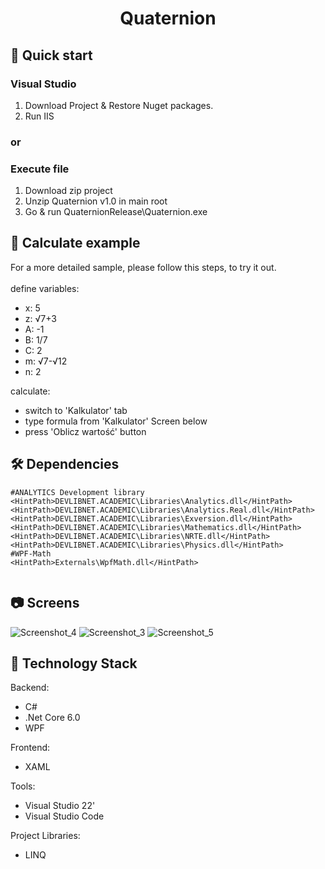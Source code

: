 <h1 align="center">
  Quaternion
</h1>

## 🚀 Quick start
### Visual Studio
1. Download Project & Restore Nuget packages.
2. Run IIS
 
### or

### Execute file
1. Download zip  project
2. Unzip Quaternion v1.0 in main root
3. Go & run QuaternionRelease\Quaternion.exe
    
## 🔢 Calculate example
For a more detailed sample, please follow this steps, to try it out. </br></br>
define variables: </br>
  - x: 5 </br>
  - z: √7+3 </br>
  - A: -1 </br>
  - B: 1/7 </br>
  - C: 2 </br>
  - m: √7-√12 </br>
  - n: 2 </br>

calculate: </br>
  - switch to 'Kalkulator' tab </br>
  - type formula from 'Kalkulator' Screen below </br>
  - press 'Oblicz wartość' button </br>

## 🛠️ Dependencies
```shell
#ANALYTICS Development library
<HintPath>DEVLIBNET.ACADEMIC\Libraries\Analytics.dll</HintPath>
<HintPath>DEVLIBNET.ACADEMIC\Libraries\Analytics.Real.dll</HintPath>
<HintPath>DEVLIBNET.ACADEMIC\Libraries\Exversion.dll</HintPath>
<HintPath>DEVLIBNET.ACADEMIC\Libraries\Mathematics.dll</HintPath>
<HintPath>DEVLIBNET.ACADEMIC\Libraries\NRTE.dll</HintPath>
<HintPath>DEVLIBNET.ACADEMIC\Libraries\Physics.dll</HintPath>
#WPF-Math
<HintPath>Externals\WpfMath.dll</HintPath>
    
```
## 📷 Screens

![Screenshot_4](https://user-images.githubusercontent.com/38471368/147454040-cbd44e92-c63b-4f1b-9fa8-162f4e34373c.png)
![Screenshot_3](https://user-images.githubusercontent.com/38471368/147454037-8d7efc89-1663-4003-9e89-29df79699ad7.png)
![Screenshot_5](https://user-images.githubusercontent.com/38471368/147454042-835183a9-3c7e-4293-a7b3-e3a885362a5e.png)
    
## 🧪 Technology Stack

Backend: 
- C# 
- .Net Core 6.0
- WPF

Frontend:
- XAML

Tools:
- Visual Studio 22'
- Visual Studio Code

Project Libraries:
- LINQ

